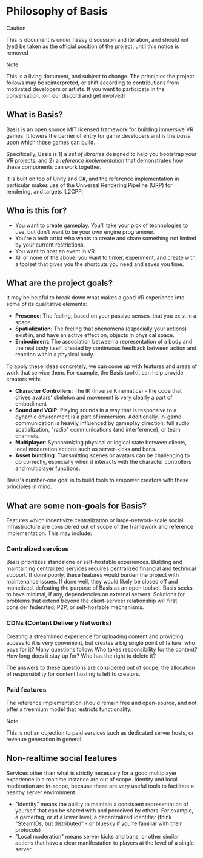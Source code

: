 # Philosophy of Basis

> [!CAUTION]
> This is document is under heavy discussion and iteration, and should not (yet) be taken as the official position of the project, until this notice is removed

> [!NOTE]
> This is a living document, and subject to change. The principles the project follows may be reinterpreted, or shift according to contributions from motivated developers or artists. If you want to participate in the conversation, join our discord and get involved!

## What is Basis?

Basis is an open source MIT licensed framework for building immersive VR games. It lowers the barrier of entry for game developers and is the *basis* upon which those games can build.

Specifically, Basis is 1) a *set of libraries* designed to help you bootstrap your VR projects, and 2) a *reference implementation* that demonstrates how these components can work together.

It is built on top of Unity and C#, and the reference implementation in particular makes use of the Universal Rendering Pipeline (URP) for rendering, and targets IL2CPP.

## Who is this for?

* You want to create gameplay. You'll take your pick of technologies to use, but don't want to be your own engine programmer.
* You're a tech artist who wants to create and share something not limited by your current restrictions.
* You want to host an event in VR.
* All or none of the above: you want to tinker, experiment, and create with a toolset that gives you the shortcuts you need and saves you time.

## What are the project goals?

It may be helpful to break down what makes a good VR experience into some of its qualitative elements:

- **Presence**: The feeling, based on your passive senses, that you exist in a space.  
- **Spatialization**: The feeling that phenomena (especially your actions) exist in, and have an active effect on, objects in physical space.  
- **Embodiment**: The association between a representation of a body and the real body itself, created by continuous feedback between action and reaction within a physical body.  

To apply these ideas concretely, we can come up with features and areas of work that service them. For example, the Basis toolkit can help provide creators with:

- **Character Controllers**: The IK (Inverse Kinematics) - the code that drives avatars' skeleton and movement is very clearly a part of embodiment
- **Sound and VOIP**: Playing sounds in a way that is responsive to a dynamic environment is a part of immersion. Additionally, in-game communication is heavily influenced by gameplay direction: full audio spatialization, "radio" communications (and interference), or team channels.
- **Multiplayer**: Synchronizing physical or logical state between clients, local moderation actions such as server-kicks and bans.
- **Asset bundling**: Transmitting scenes or avatars can be challenging to do correctly, especially when it interacts with the character controllers and multiplayer functions.

Basis's number-one goal is to build tools to empower creators with these principles in mind.

## What are some **non-goals** for Basis?

Features which incentivize centralization or large-network-scale social infrastructure are considered out of scope of the framework and reference implementation. This may include:

### Centralized services

Basis prioritizes standalone or self-hostable experiences. Building and maintaining centralized services requires centralized financial and technical support. If done poorly, these features would burden the project with maintenance issues. If done well, they would likely be closed off and monetized, defeating the purpose of Basis as an open toolset. Basis seeks to have minimal, if any, dependencies on external servers. Solutions for problems that extend beyond the client-serveer relationship will first consider federated, P2P, or self-hostable mechanisms.

### CDNs (Content Delivery Networks)

Creating a streamlined experience for uploading content and providing access to it is very convenient, but creates a big single point of failure: who pays for it? Many questions follow: Who takes responsibility for the content? How long does it stay up for? Who has the right to delete it?

The answers to these questions are considered out of scope; the allocation of responsibility for content hosting is left to creators.

### Paid features

The reference implementation should remain free and open-source, and not offer a freemium model that restricts functionality. 

> [!NOTE]
> This is not an objection to paid services such as dedicated server hosts, or revenue generation in general.

## Non-realtime social features

Services other than what is strictly necessary for a good multiplayer experience in a realtime instance are out of scope. Identity and local moderation are in-scope, because these are very useful tools to facilitate a healthy server environment. 

- "Identity" means the ability to maintain a consistent representation of yourself that can be shared with and perceived by others. For example, a gamertag, or at a lower level, a decentralized identifier (think "SteamIDs, but distributed" - or bluesky if you're familiar with their protocols)
- "Local moderation" means server kicks and bans, or other similar actions that have a clear manifestation to players at the level of a single server.